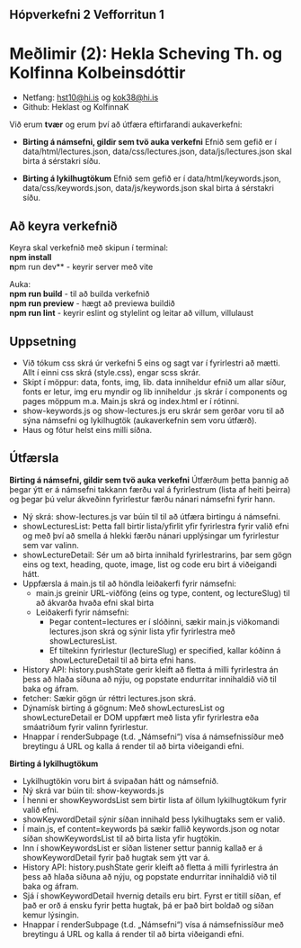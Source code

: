## Hópverkefni 2 Vefforritun 1

# Meðlimir (2): Hekla Scheving Th. og Kolfinna Kolbeinsdóttir
- Netfang: hst10@hi.is og kok38@hi.is
- Github: Heklast og KolfinnaK

Við erum **tvær** og erum því að útfæra eftirfarandi aukaverkefni: 

* **Birting á námsefni, gildir sem tvö auka verkefni**
Efnið sem gefið er í data/html/lectures.json, data/css/lectures.json, data/js/lectures.json skal birta á sérstakri síðu.

* **Birting á lykilhugtökum**
Efnið sem gefið er í data/html/keywords.json, data/css/keywords.json, data/js/keywords.json skal birta á sérstakri síðu.

## Að keyra verkefnið

Keyra skal verkefnið með skipun í terminal:  
**npm install**  
**n**pm run dev** - keyrir server með vite  

Auka:  
**npm run build** - til að builda verkefnið  
**npm run preview** - hægt að previewa buildið  
**npm run lint** - keyrir eslint og stylelint og leitar að villum, villulaust  

## Uppsetning

* Við tókum css skrá úr verkefni 5 eins og sagt var í fyrirlestri að mætti. Allt í einni css skrá (style.css), engar scss skrár.
* Skipt í möppur: data, fonts, img, lib. data inniheldur efnið um allar síður, fonts er letur, img eru myndir og lib inniheldur .js skrár í components og pages möppum m.a. Main.js skrá og index.html er í rótinni.
* show-keywords.js og show-lectures.js eru skrár sem gerðar voru til að sýna námsefni og lykilhugtök (aukaverkefnin sem voru útfærð).
* Haus og fótur helst eins milli síðna.


## Útfærsla
**Birting á námsefni, gildir sem tvö auka verkefni**
Útfærðum þetta þannig að þegar ýtt er á námsefni takkann færðu val á fyrirlestrum (lista af heiti þeirra) og þegar þú velur ákveðinn fyrirlestur færðu nánari námsefni fyrir hann. 

* Ný skrá: show-lectures.js var búin til til að útfæra birtingu á námsefni.
* showLecturesList: Þetta fall birtir lista/yfirlit yfir fyrirlestra fyrir valið efni og með því að smella á hlekki færðu nánari upplýsingar um fyrirlestur sem var valinn.
* showLectureDetail: Sér um að birta innihald fyrirlestrarins, þar sem gögn eins og text, heading, quote, image, list og code eru birt á viðeigandi hátt.
* Uppfærsla á main.js til að höndla leiðakerfi fyrir námsefni:
  * main.js greinir URL-viðföng (eins og type, content, og lectureSlug) til að ákvarða hvaða efni skal birta
  * Leiðakerfi fyrir námsefni:
    * Þegar content=lectures er í slóðinni, sækir main.js viðkomandi lectures.json skrá og sýnir lista yfir fyrirlestra með showLecturesList.
    * Ef tiltekinn fyrirlestur (lectureSlug) er specified, kallar kóðinn á showLectureDetail til að birta efni hans.
* History API: history.pushState gerir kleift að fletta á milli fyrirlestra án þess að hlaða síðuna að nýju, og popstate endurritar innihaldið við til baka og áfram.
* fetcher: Sækir gögn úr réttri lectures.json skrá.
* Dýnamísk birting á gögnum: Með showLecturesList og showLectureDetail er DOM uppfært með lista yfir fyrirlestra eða smáatriðum fyrir valinn fyrirlestur.
* Hnappar í renderSubpage (t.d. „Námsefni“) vísa á námsefnissíður með breytingu á URL og kalla á render til að birta viðeigandi efni.

**Birting á lykilhugtökum**
* Lykilhugtökin voru birt á svipaðan hátt og námsefnið. 
* Ný skrá var búin til: show-keywords.js
* Í henni er showKeywordsList sem birtir lista af öllum lykilhugtökum fyrir valið efni.
* showKeywordDetail sýnir síðan innihald þess lykilhugtaks sem er valið.
* Í main.js, ef content=keywords þá sækir fallið keywords.json og notar síðan showKeywordsList til að birta lista yfir hugtökin.
* Inn í showKeywordsList er síðan listener settur þannig kallað er á showKeywordDetail fyrir það hugtak sem ýtt var á.
* History API: history.pushState gerir kleift að fletta á milli fyrirlestra án þess að hlaða síðuna að nýju, og popstate endurritar innihaldið við til baka og áfram.
* Sjá í showKeywordDetail hvernig details eru birt. Fyrst er titill síðan, ef það er orð á ensku fyrir þetta hugtak, þá er það birt boldað og síðan kemur lýsingin.
* Hnappar í renderSubpage (t.d. „Námsefni“) vísa á námsefnissíður með breytingu á URL og kalla á render til að birta viðeigandi efni.



